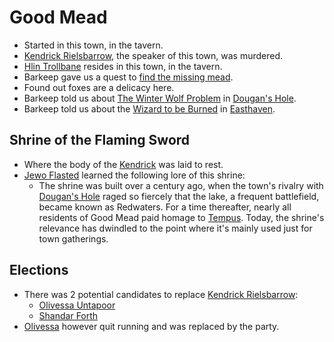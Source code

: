 # Good Mead

- Started in this town, in the tavern.
- [Kendrick Rielsbarrow](../../People/Kendrick%20Rielsbarrow.md), the speaker of this town, was murdered.
- [Hlin Trollbane](../../People/Good%20Mead/Hlin%20Trollbane.md) resides in this town, in the tavern.
- Barkeep gave us a quest to [find the missing mead](../../Quests/Completed/Finding%20the%20Casks%20of%20Mead.md).
- Found out foxes are a delicacy here.
- Barkeep told us about [The Winter Wolf Problem](../../Quests/Completed/The%20Winter%20Wolf%20Problem.md) in [Dougan's Hole](Dougan's%20Hole.md).
- Barkeep told us about the [Wizard to be Burned](../../Quests/Wizard%20to%20be%20Burned.md) in [Easthaven](Easthaven/Easthaven.md).

## Shrine of the Flaming Sword
- Where the body of the [Kendrick](../../People/Kendrick%20Rielsbarrow.md) was laid to rest.
- [Jewo Flasted](../../People/Player%20Characters/Jewo%20Flasted.md) learned the following lore of this shrine:
	- The shrine was built over a century ago, when the town's rivalry with [Dougan's Hole](Dougan's%20Hole.md) raged so fiercely that the lake, a frequent battlefield, became known as Redwaters. For a time thereafter, nearly all residents of Good Mead paid homage to [Tempus](../../Religions/Tempus.md). Today, the shrine's relevance has dwindled to the point where it's mainly used just for town gatherings.

## Elections
- There was 2 potential candidates to replace [Kendrick Rielsbarrow](../../People/Kendrick%20Rielsbarrow.md):
	- [Olivessa Untapoor](../../People/Good%20Mead/Olivessa%20Untapoor.md)
	- [Shandar Forth](../../People/Good%20Mead/Shandar%20Forth.md)
- [Olivessa](../../People/Good%20Mead/Olivessa%20Untapoor.md) however quit running and was replaced by the party.